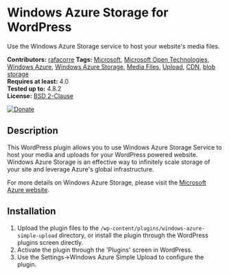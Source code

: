# Windows Azure Storage for WordPress

Use the Windows Azure Storage service to host your website's media files.

**Contributors:** [rafacorre](https://profiles.wordpress.org/rafacorre) 
**Tags:** [Microsoft](https://wordpress.org/plugins/tags/microsoft), [Microsoft Open Technologies](https://wordpress.org/plugins/tags/microsoft-open-technologies), [Windows Azure](https://wordpress.org/plugins/tags/windows-azure), [Windows Azure Storage](https://wordpress.org/plugins/tags/windows-azure-storage), [Media Files](https://wordpress.org/plugins/tags/media-files), [Upload](https://wordpress.org/plugins/tags/upload), [CDN](https://wordpress.org/plugins/tags/cdn), [blob storage](https://wordpress.org/plugins/tags/blob-storage)  
**Requires at least:** 4.0  
**Tested up to:** 4.8.2  
**License:** [BSD 2-Clause](http://www.opensource.org/licenses/bsd-license.php)  

[![Donate](https://img.shields.io/badge/Donate-PayPal-green.svg)](https://www.paypal.com/cgi-bin/webscr?cmd=_s-xclick&hosted_button_id=WQ5MA3RVW4CLY)

## Description ##

This WordPress plugin allows you to use Windows Azure Storage Service to host
your media and uploads for your WordPress powered website. Windows Azure Storage is an effective way
to infinitely scale storage of your site and leverage Azure's global infrastructure.

For more details on Windows Azure Storage, please visit the <a href="https://azure.microsoft.com/en-us/services/storage/">Microsoft Azure website</a>.

## Installation ##

1. Upload the plugin files to the `/wp-content/plugins/windows-azure-simple-upload` directory, or install the plugin through the WordPress plugins screen directly.
1. Activate the plugin through the 'Plugins' screen in WordPress.
1. Use the Settings->Windows Azure Simple Upload to configure the plugin.

